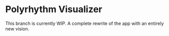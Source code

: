 # Polyrhythm Visualizer

This branch is currently WIP. A complete rewrite of the app with an entirely new vision.


